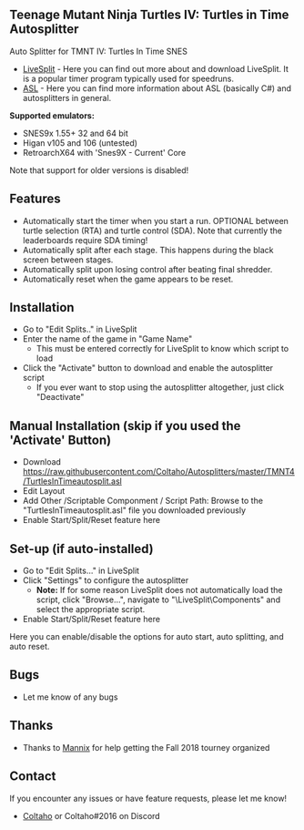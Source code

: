 ## Teenage Mutant Ninja Turtles IV: Turtles in Time Autosplitter
 
Auto Splitter for TMNT IV: Turtles In Time SNES

- [LiveSplit](http://livesplit.github.io/) - Here you can find out more about and download LiveSplit. It is a popular timer program typically used for speedruns.
- [ASL](https://github.com/LiveSplit/LiveSplit/blob/master/Documentation/Auto-Splitters.md) - Here you can find more information about ASL (basically C#) and autosplitters in general.

**Supported emulators:**
 - SNES9x 1.55+ 32 and 64 bit
 - Higan v105 and 106 (untested)
 - RetroarchX64 with 'Snes9X - Current' Core
 
 Note that support for older versions is disabled!
 
## Features

- Automatically start the timer when you start a run. OPTIONAL between turtle selection (RTA) and turtle control (SDA). Note that currently the leaderboards require SDA timing!
- Automatically split after each stage. This happens during the black screen between stages.
- Automatically split upon losing control after beating final shredder. 
- Automatically reset when the game appears to be reset.

## Installation 

- Go to "Edit Splits.." in LiveSplit
- Enter the name of the game in "Game Name"
  - This must be entered correctly for LiveSplit to know which script to load
- Click the "Activate" button to download and enable the autosplitter script
  - If you ever want to stop using the autosplitter altogether, just click "Deactivate"

## Manual Installation (skip if you used the 'Activate' Button)

- Download https://raw.githubusercontent.com/Coltaho/Autosplitters/master/TMNT4/TurtlesInTimeautosplit.asl
- Edit Layout
- Add Other /Scriptable Componment / Script Path: Browse to the "TurtlesInTimeautosplit.asl" file you downloaded previously
- Enable Start/Split/Reset feature here
  
## Set-up (if auto-installed)

- Go to "Edit Splits..." in LiveSplit
- Click "Settings" to configure the autosplitter
  - **Note:** If for some reason LiveSplit does not automatically load the script, click "Browse...", navigate to "\LiveSplit\Components\" and select the appropriate script.
- Enable Start/Split/Reset feature here
  
Here you can enable/disable the options for auto start, auto splitting, and auto reset.

## Bugs

- Let me know of any bugs

## Thanks

- Thanks to [Mannix](http://twitch.tv/Mannix86) for help getting the Fall 2018 tourney organized

## Contact

If you encounter any issues or have feature requests, please let me know! 

- [Coltaho](http://twitch.tv/Coltaho) or Coltaho#2016 on Discord
